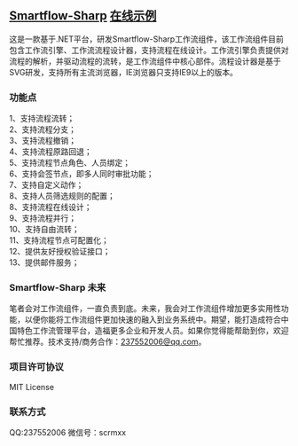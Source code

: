 ﻿## [Smartflow-Sharp](http://www.smartflow-sharp.com)  [在线示例](http://www.smartflow-sharp.com/Smartflow.Web.Mvc/login.html)  
这是一款基于.NET平台，研发Smartflow-Sharp工作流组件，该工作流组件目前包含工作流引擎、工作流流程设计器，支持流程在线设计。工作流引擎负责提供对流程的解析，并驱动流程的流转，是工作流组件中核心部件。流程设计器是基于SVG研发，支持所有主流浏览器，IE浏览器只支持IE9以上的版本。
### 功能点
1、支持流程流转；<br/>
2、支持流程分支；<br/>
3、支持流程撤销；<br/>
4、支持流程原路回退；<br/>
5、支持流程节点角色、人员绑定；<br/>
6、支持会签节点，即多人同时审批功能；<br/>
7、支持自定义动作；<br/>
8、支持人员筛选规则的配置；<br/>
8、支持流程在线设计；<br/>
9、支持流程并行；<br/>
10、支持自由流转；<br/>
11、支持流程节点可配置化；<br/>
12、提供友好授权验证接口；<br/>
13、提供邮件服务；<br/>
### Smartflow-Sharp 未来
笔者会对工作流组件，一直负责到底。未来，我会对工作流组件增加更多实用性功能，以便你能将工作流组件更加快速的融入到业务系统中。期望，能打造成符合中国特色工作流管理平台，造福更多企业和开发人员。如果你觉得能帮助到你，欢迎帮忙推荐。技术支持/商务合作：237552006@qq.com。

### 项目许可协议
MIT License

### 联系方式 
QQ:237552006
微信号：scrmxx